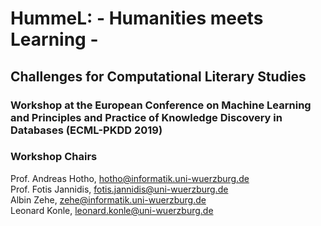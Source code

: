 # HummeL: - Humanities meets Learning - 
## Challenges for Computational Literary Studies
### Workshop at the European Conference on Machine Learning and Principles and Practice of Knowledge Discovery in Databases (ECML-PKDD 2019)


### Workshop Chairs
Prof. Andreas Hotho, hotho@informatik.uni-wuerzburg.de <br/>
Prof. Fotis Jannidis, fotis.jannidis@uni-wuerzburg.de <br/>
Albin Zehe, zehe@informatik.uni-wuerzburg.de <br/>
Leonard Konle, leonard.konle@uni-wuerzburg.de <br/>




